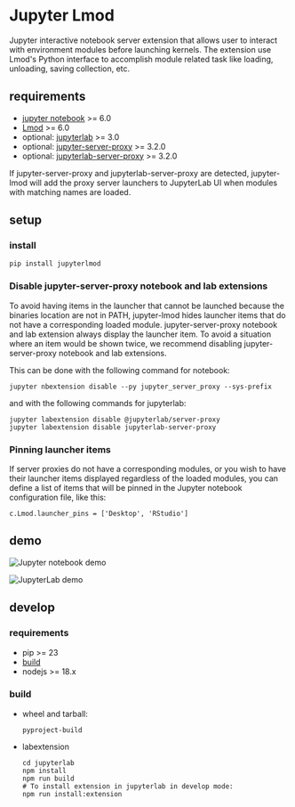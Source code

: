 # Jupyter Lmod

Jupyter interactive notebook server extension that allows user
to interact with environment modules before launching kernels.
The extension use Lmod's Python interface to accomplish module
related task like loading, unloading, saving collection, etc.

## requirements

- [jupyter notebook](https://github.com/jupyter/notebook) >= 6.0
- [Lmod](https://github.com/TACC/Lmod) >= 6.0
- optional: [jupyterlab](https://github.com/jupyter/notebook) >= 3.0
- optional: [jupyter-server-proxy](https://github.com/jupyterhub/jupyter-server-proxy) >= 3.2.0
- optional: [jupyterlab-server-proxy](https://github.com/jupyterhub/jupyter-server-proxy) >= 3.2.0

If jupyter-server-proxy and jupyterlab-server-proxy are detected, jupyter-lmod will add the
proxy server launchers to JupyterLab UI when modules with matching names are loaded.

## setup

### install

```
pip install jupyterlmod
```

### Disable jupyter-server-proxy notebook and lab extensions

To avoid having items in the launcher that cannot be launched because the binaries location are not in PATH,
jupyter-lmod hides launcher items that do not have a corresponding loaded module.
jupyter-server-proxy notebook and lab extension always display the launcher item.
To avoid a situation where an item would be shown twice, we recommend disabling jupyter-server-proxy
notebook and lab extensions.

This can be done with the following command for notebook:
```
jupyter nbextension disable --py jupyter_server_proxy --sys-prefix
```

and with the following commands for jupyterlab:
```
jupyter labextension disable @jupyterlab/server-proxy
jupyter labextension disable jupyterlab-server-proxy
```

### Pinning launcher items

If server proxies do not have a corresponding modules, or you wish to have their launcher items
displayed regardless of the loaded modules, you can define a list of items that will be pinned in
the Jupyter notebook configuration file, like this:
```
c.Lmod.launcher_pins = ['Desktop', 'RStudio']
```

## demo

![Jupyter notebook demo](https://i.imgur.com/pK1Q5gG.gif)

![JupyterLab demo](https://i.imgur.com/1HDH7iN.gif)


## develop

### requirements

- pip >= 23
- [build](https://pypi.org/project/build/)
- nodejs >= 18.x

### build

- wheel and tarball:
    ```shell
    pyproject-build
    ```
- labextension
    ```shell
    cd jupyterlab
    npm install
    npm run build
    # To install extension in jupyterlab in develop mode:
    npm run install:extension
    ```
